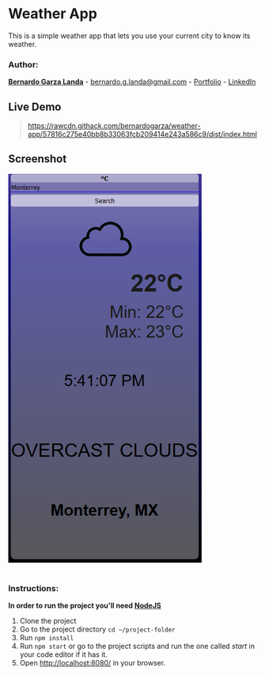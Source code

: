 # Weather App

This is a simple weather app that lets you use your current city to know its weather.

### Author:

**[Bernardo Garza Landa](https://bernardogarza.me/)** - bernardo.g.landa@gmail.com - [Portfolio](https://bernardogarza.me) - [LinkedIn](https://www.linkedin.com/in/bernardo-g-landa/)

## Live Demo

> https://rawcdn.githack.com/bernardogarza/weather-app/57816c275e40bb8b33063fcb209414e243a586c9/dist/index.html

## Screenshot

![Weather App](weather-app.png?raw=true "Weather App")

#

### Instructions:


**In order to run the project you'll need [NodeJS](https://nodejs.org)**


1. Clone the project
2. Go to the project directory `cd ~/project-folder`
3. Run `npm install`
4. Run `npm start` or go to the project scripts and run the one called *start* in your code editor if it has it.
5. Open [http://localhost:8080/](http://localhost:8080/) in your browser.


